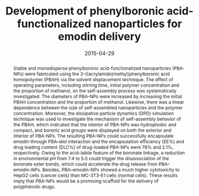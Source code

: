 ---
title: "Development of phenylboronic acid-functionalized nanoparticles for emodin delivery"
authors:
- Bo Wang
- Limin Chen
- Yingjuan Sun
- You-Liang Zhu
- Zhaoyan Sun
- Tiezhu An
- Yuhua Li
- Yuan Lin
- Daping Fan
- Qian Wang
date: "2015-04-29"
doi: "10.1039/C5TB00065C"
publication_types: ["期刊文章"]
publication: "Journal of Materials Chemistry B"
publication_short: "J. Mater. Chem. B"
abstract: "
<!--more-->
Stable and monodisperse phenylboronic acid-functionalized  nanoparticles (PBA-NPs) were fabricated using the  3-((acrylamido)methyl)phenylboronic acid homopolymer (PBAH) via the  solvent displacement technique. The effect of operating parameters,  including stirring time, initial polymer concentration and the  proportion of methanol, on the self-assembly process was systematically  investigated. The diameters of PBA-NPs were increased by increasing the  initial PBAH concentration and the proportion of methanol. Likewise,  there was a linear dependence between the size of self-assembled  nanoparticles and the polymer concentration. Moreover, the dissipative  particle dynamics (DPD) simulation technique was used to investigate the  mechanism of self-assembly behavior of the PBAH, which indicated that  the interior of PBA-NPs was hydrophobic and compact, and boronic acid  groups were displayed on both the exterior and interior of PBA-NPs. The  resulting PBA-NPs could successfully encapsulate emodin through PBA–diol  interaction and the encapsulation efficiency (EE%) and drug loading  content (DLC%) of drug-loaded PBA-NPs were 78% and 2.1%, respectively.  Owing to the acid-labile feature of the boronate linkage, a reduction in  environmental pH from 7.4 to 5.0 could trigger the disassociation of  the boronate ester bonds, which could accelerate the drug release from  PBA–emodin-NPs. Besides, PBA–emodin-NPs showed a much higher  cytotoxicity to HepG2 cells (cancer cells) than MC-3T3-E1 cells (normal  cells). These results imply that PBA-NPs would be a promising scaffold  for the delivery of polyphenolic drugs."
url_pdf: "https://pubs.rsc.org/en/content/articlelanding/2015/tb/c5tb00065c"
---